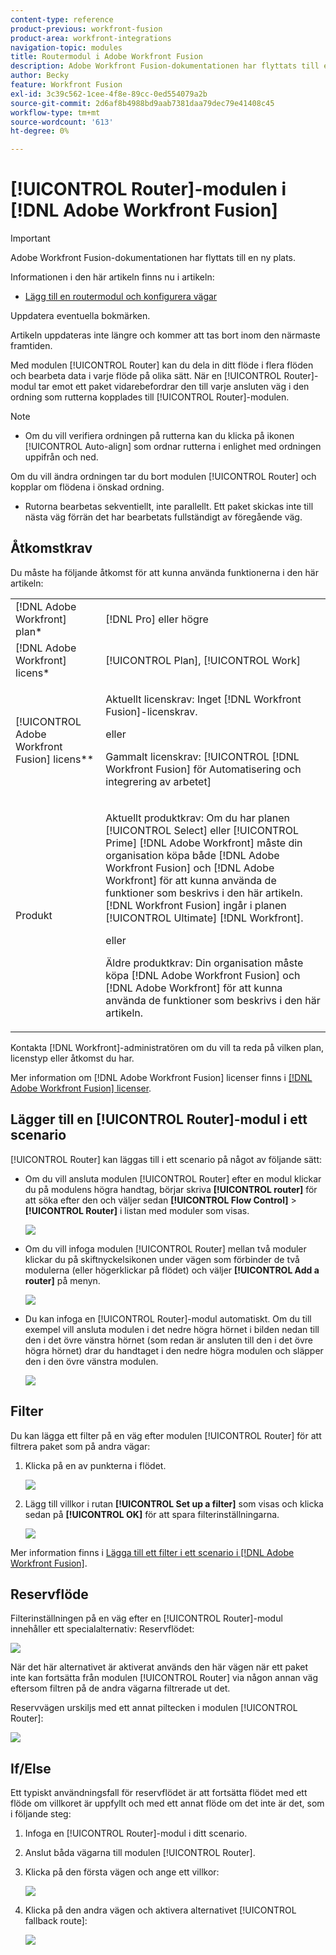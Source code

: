 ```yaml
---
content-type: reference
product-previous: workfront-fusion
product-area: workfront-integrations
navigation-topic: modules
title: Routermodul i Adobe Workfront Fusion
description: Adobe Workfront Fusion-dokumentationen har flyttats till en ny plats. Den här artikeln har tagits bort, men innehåller en länk till den nya artikeln som innehåller den här funktionen.
author: Becky
feature: Workfront Fusion
exl-id: 3c39c562-1cee-4f8e-89cc-0ed554079a2b
source-git-commit: 2d6af8b4988bd9aab7381daa79dec79e41408c45
workflow-type: tm+mt
source-wordcount: '613'
ht-degree: 0%

---
```


# [!UICONTROL Router]-modulen i [!DNL Adobe Workfront Fusion]

>[!IMPORTANT]
>
>Adobe Workfront Fusion-dokumentationen har flyttats till en ny plats.
>
>Informationen i den här artikeln finns nu i artikeln:
>
>* [Lägg till en routermodul och konfigurera vägar](https://experienceleague.adobe.com/docs/workfront-fusion/using/create-scenarios/add-modules/router-module.html)
>
>Uppdatera eventuella bokmärken.
>
>Artikeln uppdateras inte längre och kommer att tas bort inom den närmaste framtiden.

Med modulen [!UICONTROL Router] kan du dela in ditt flöde i flera flöden och bearbeta data i varje flöde på olika sätt. När en [!UICONTROL Router]-modul tar emot ett paket vidarebefordrar den till varje ansluten väg i den ordning som rutterna kopplades till [!UICONTROL Router]-modulen.

>[!NOTE]
>
>* Om du vill verifiera ordningen på rutterna kan du klicka på ikonen [!UICONTROL Auto-align] som ordnar rutterna i enlighet med ordningen uppifrån och ned.
>
>  Om du vill ändra ordningen tar du bort modulen [!UICONTROL Router] och kopplar om flödena i önskad ordning.
>
>* Rutorna bearbetas sekventiellt, inte parallellt. Ett paket skickas inte till nästa väg förrän det har bearbetats fullständigt av föregående väg.
>



## Åtkomstkrav

Du måste ha följande åtkomst för att kunna använda funktionerna i den här artikeln:

<table style="table-layout:auto">
 <col> 
 <col> 
 <tbody> 
  <tr> 
    <td role="rowheader">[!DNL Adobe Workfront] plan*</td> 
   <td> <p>[!DNL Pro] eller högre</p> </td> 
  </tr> 
  <tr data-mc-conditions=""> 
   <td role="rowheader">[!DNL Adobe Workfront] licens*</td> 
   <td> <p>[!UICONTROL Plan], [!UICONTROL Work]</p> </td> 
  </tr> 
  <tr> 
   <td role="rowheader">[!UICONTROL Adobe Workfront Fusion] licens**</td> 
   <td>
   <p>Aktuellt licenskrav: Inget [!DNL Workfront Fusion]-licenskrav.</p>
   <p>eller</p>
   <p>Gammalt licenskrav: [!UICONTROL [!DNL Workfront Fusion] för Automatisering och integrering av arbetet] </p>
   </td> 
  </tr> 
  <tr> 
   <td role="rowheader">Produkt</td> 
   <td>
   <p>Aktuellt produktkrav: Om du har planen [!UICONTROL Select] eller [!UICONTROL Prime] [!DNL Adobe Workfront] måste din organisation köpa både [!DNL Adobe Workfront Fusion] och [!DNL Adobe Workfront] för att kunna använda de funktioner som beskrivs i den här artikeln. [!DNL Workfront Fusion] ingår i planen [!UICONTROL Ultimate] [!DNL Workfront].</p>
   <p>eller</p>
   <p>Äldre produktkrav: Din organisation måste köpa [!DNL Adobe Workfront Fusion] och [!DNL Adobe Workfront] för att kunna använda de funktioner som beskrivs i den här artikeln.</p>
   </td> 
  </tr> 
 </tbody> 
</table>

Kontakta [!DNL Workfront]-administratören om du vill ta reda på vilken plan, licenstyp eller åtkomst du har.

Mer information om [!DNL Adobe Workfront Fusion] licenser finns i [[!DNL Adobe Workfront Fusion] licenser](../../workfront-fusion/get-started/license-automation-vs-integration.md).

## Lägger till en [!UICONTROL Router]-modul i ett scenario

[!UICONTROL Router] kan läggas till i ett scenario på något av följande sätt:

* Om du vill ansluta modulen [!UICONTROL Router] efter en modul klickar du på modulens högra handtag, börjar skriva **[!UICONTROL router]** för att söka efter den och väljer sedan **[!UICONTROL Flow Control]** > **[!UICONTROL Router]** i listan med moduler som visas.

  ![](assets/connect-the-router-350x108.png)

* Om du vill infoga modulen [!UICONTROL Router] mellan två moduler klickar du på skiftnyckelsikonen under vägen som förbinder de två modulerna (eller högerklickar på flödet) och väljer **[!UICONTROL Add a router]** på menyn.

  ![](assets/insert-router-350x191.png)

* Du kan infoga en [!UICONTROL Router]-modul automatiskt. Om du till exempel vill ansluta modulen i det nedre högra hörnet i bilden nedan till den i det övre vänstra hörnet (som redan är ansluten till den i det övre högra hörnet) drar du handtaget i den nedre högra modulen och släpper den i den övre vänstra modulen.

  ![](assets/insert-router-automatically-350x379.png)

## Filter

Du kan lägga ett filter på en väg efter modulen [!UICONTROL Router] för att filtrera paket som på andra vägar:

1. Klicka på en av punkterna i flödet.

   ![](assets/router-click-a-dot-in-route-350x339.png)

1. Lägg till villkor i rutan **[!UICONTROL Set up a filter]** som visas och klicka sedan på **[!UICONTROL OK]** för att spara filterinställningarna.

   ![](assets/set-up-a-filter-2-350x242.png)

Mer information finns i [Lägga till ett filter i ett scenario i [!DNL Adobe Workfront Fusion]](../../workfront-fusion/scenarios/add-a-filter-to-a-scenario.md).

## Reservflöde

Filterinställningen på en väg efter en [!UICONTROL Router]-modul innehåller ett specialalternativ: Reservflödet:

![](assets/fallback-route-350x260.png)

När det här alternativet är aktiverat används den här vägen när ett paket inte kan fortsätta från modulen [!UICONTROL Router] via någon annan väg eftersom filtren på de andra vägarna filtrerade ut det.

Reservvägen urskiljs med ett annat piltecken i modulen [!UICONTROL Router]:

![](assets/arrow-sign-in-router-module-350x361.png)

## If/Else

Ett typiskt användningsfall för reservflödet är att fortsätta flödet med ett flöde om villkoret är uppfyllt och med ett annat flöde om det inte är det, som i följande steg:

1. Infoga en [!UICONTROL Router]-modul i ditt scenario.
1. Anslut båda vägarna till modulen [!UICONTROL Router].
1. Klicka på den första vägen och ange ett villkor:

   ![](assets/set-up-a-filter-2-350x242.png)

1. Klicka på den andra vägen och aktivera alternativet [!UICONTROL fallback route]:

   ![](assets/enable-fallback-route-option-350x238.png)
